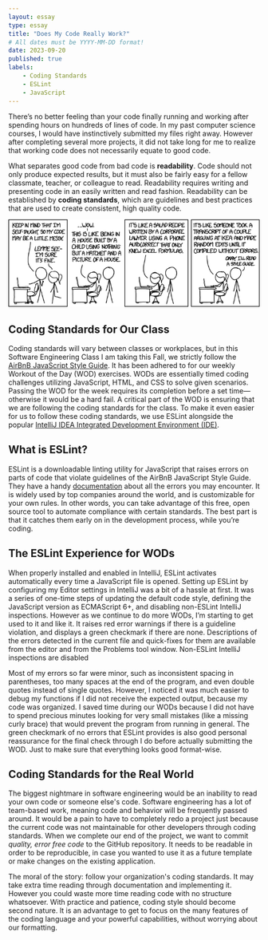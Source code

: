 ```yaml
---
layout: essay
type: essay
title: "Does My Code Really Work?"
# All dates must be YYYY-MM-DD format!
date: 2023-09-20
published: true
labels:
    - Coding Standards
    - ESLint
    - JavaScript
---
```


There’s no better feeling than your code finally running and working after spending hours on hundreds of lines of code. In my past computer science courses, I would have instinctively submitted my files right away. However after completing several more projects, it did not take long for me to realize that working code does not necessarily equate to good code.

What separates good code from bad code is __readability__. Code should not only produce expected results, but it must also be fairly easy for a fellow classmate, teacher, or colleague to read. Readability requires writing and presenting code in an easily written and read fashion. Readability can be established by __coding standards__, which are guidelines and best practices that are used to create consistent, high quality code.  

<div class="text-center"><img style="drop-shadow" src="../img/coding-standards-comic.png" alt="comic"></div>

## Coding Standards for Our Class

Coding standards will vary between classes or workplaces, but in this Software Engineering Class I am taking this Fall, we strictly follow the [AirBnB JavaScript Style Guide](https://github.com/airbnb/javascript). It has been adhered to for our weekly Workout of the Day (WOD) exercises. WODs are essentially timed coding challenges utilizing JavaScript, HTML, and CSS to solve given scenarios. Passing the WOD for the week requires its completion before a set time—otherwise it would be a hard fail. A critical part of the WOD is ensuring that we are following the coding standards for the class. To make it even easier for us to follow these coding standards, we use ESLint alongside the popular [IntelliJ IDEA Integrated Development Environment (IDE)](https://www.jetbrains.com/idea/). 

## What is ESLint?

ESLint is a downloadable linting utility for JavaScript that raises errors on parts of code that violate guidelines of the AirBnB JavaScript Style Guide. They have a handy [documentation](https://eslint.org/docs/latest/rules/) about all the errors you may encounter. It is widely used by top companies around the world, and is customizable for your own rules. In other words, you can take advantage of this free, open source tool to automate compliance with certain standards. The best part is that it catches them early on in the development process, while you’re coding.

## The ESLint Experience for WODs

When properly installed and enabled in IntelliJ, ESLint activates automatically every time a JavaScript file is opened. Setting up ESLint by configuring my Editor settings in IntelliJ was a bit of a hassle at first. It was a series of one-time steps of updating the default code style, defining the JavaScript version as ECMAScript 6+, and disabling non-ESLint IntelliJ inspections. However as we continue to do more WODs, I’m starting to get used to it and like it. It raises red error warnings if there is a guideline violation, and displays a green checkmark if there are none. Descriptions of the errors detected in the current file and quick-fixes for them are available from the editor and from the Problems tool window. Non-ESLint IntelliJ inspections are disabled

Most of my errors so far were minor, such as inconsistent spacing in parentheses, too many spaces at the end of the program, and even double quotes instead of single quotes. However, I noticed it was much easier to debug my functions if I did not receive the expected output, because my code was organized. I saved time during our WODs because I did not have to spend precious minutes looking for very small mistakes (like a missing curly brace) that would prevent the program from running in general. The green checkmark of no errors that ESLint provides is also good personal reassurance for the final check through I do before actually submitting the WOD. Just to make sure that everything looks good format-wise.

## Coding Standards for the Real World

The biggest nightmare in software engineering would be an inability to read your own code or someone else's code. Software engineering has a lot of team-based work, meaning code and behavior will be frequently passed around. It would be a pain to have to completely redo a project just because the current code was not maintainable for other developers through coding standards. When we complete our end of the project, we want to commit _quality, error free code_ to the GitHub repository. It needs to be readable in order to be reproducible, in case you wanted to use it as a future template or make changes on the existing application.

The moral of the story: follow your organization's coding standards. It may take extra time reading through documentation and implementing it. However you could waste more time reading code with no structure whatsoever. With practice and patience, coding style should become second nature. It is an advantage to get to focus on the many features of the coding language and your powerful capabilities, without worrying about our formatting.